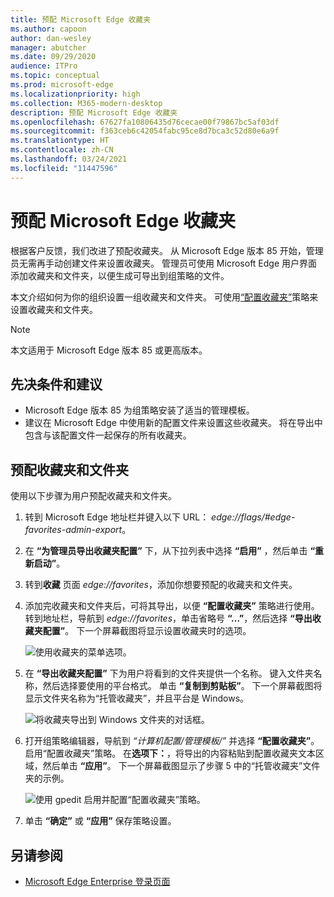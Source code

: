 ```yaml
---
title: 预配 Microsoft Edge 收藏夹
ms.author: capoon
author: dan-wesley
manager: abutcher
ms.date: 09/29/2020
audience: ITPro
ms.topic: conceptual
ms.prod: microsoft-edge
ms.localizationpriority: high
ms.collection: M365-modern-desktop
description: 预配 Microsoft Edge 收藏夹
ms.openlocfilehash: 67627fa10806435d76cecae00f79867bc5af03df
ms.sourcegitcommit: f363ceb6c42054fabc95ce8d7bca3c52d80e6a9f
ms.translationtype: HT
ms.contentlocale: zh-CN
ms.lasthandoff: 03/24/2021
ms.locfileid: "11447596"
---
```

# <a name="provision-favorites-for-microsoft-edge"></a>预配 Microsoft Edge 收藏夹

根据客户反馈，我们改进了预配收藏夹。 从 Microsoft Edge 版本 85 开始，管理员无需再手动创建文件来设置收藏夹。 管理员可使用 Microsoft Edge 用户界面添加收藏夹和文件夹，以便生成可导出到组策略的文件。

本文介绍如何为你的组织设置一组收藏夹和文件夹。 可使用[“配置收藏夹”](//DeployEdge/microsoft-edge-policies#configure-favorites)策略来设置收藏夹和文件夹。

> [!NOTE]
> 本文适用于 Microsoft Edge 版本 85 或更高版本。

## <a name="prerequisites-and-recommendations"></a>先决条件和建议

- Microsoft Edge 版本 85 为组策略安装了适当的管理模板。
- 建议在 Microsoft Edge 中使用新的配置文件来设置这些收藏夹。 将在导出中包含与该配置文件一起保存的所有收藏夹。  

## <a name="provision-favorites-and-folders"></a>预配收藏夹和文件夹

使用以下步骤为用户预配收藏夹和文件夹。

1. 转到 Microsoft Edge 地址栏并键入以下 URL： *edge://flags/#edge-favorites-admin-export*。
2. 在 **“为管理员导出收藏夹配置”** 下，从下拉列表中选择 **“启用”** ，然后单击 **“重新启动”**。

3. 转到**收藏** 页面 *edge://favorites*，添加你想要预配的收藏夹和文件夹。

<!--
4. On the **Favorites bar**, click **Add folder**. The folder structure of favorites that are set in the profile you're using will be reflected in the folder you provision for your users. The next screenshot shows "Managed favorites", the folder we'll use to provision favorites.

   ![Add a folder](media/edge-learnmore-provision-favorites/provision-favorites-add-folder.png)

   > [!TIP]
   > Add existing folders that contain favorites you want to provision for your users.

5. Select "Managed favorites" and then click **Add favorite**. The next screenshot shows the favorite we've added.

   ![Add a favorite](media/edge-learnmore-provision-favorites/provision-favorites-add-favorite.png)-->

4. 添加完收藏夹和文件夹后，可将其导出，以便 **“配置收藏夹”** 策略进行使用。 转到地址栏，导航到 *edge://favorites*，单击省略号 **“...”**，然后选择 **“导出收藏夹配置”**。 下一个屏幕截图将显示设置收藏夹时的选项。

   ![使用收藏夹的菜单选项。](media/edge-learnmore-provision-favorites/provision-favorites-menu-options.png)

5. 在 **“导出收藏夹配置”** 下为用户将看到的文件夹提供一个名称。 键入文件夹名称，然后选择要使用的平台格式。 单击 **“复制到剪贴板”**。 下一个屏幕截图将显示文件夹名称为“托管收藏夹”，并且平台是 Windows。

   ![将收藏夹导出到 Windows 文件夹的对话框。](media/edge-learnmore-provision-favorites/provision-favorites-export.png)

6. 打开组策略编辑器，导航到 *“计算机配置/管理模板/”* 并选择 **“配置收藏夹”**。 启用“配置收藏夹”策略。 在**选项下：**，将导出的内容粘贴到配置收藏夹文本区域，然后单击 **“应用”**。 下一个屏幕截图显示了步骤 5 中的“托管收藏夹”文件夹的示例。

   ![使用 gpedit 启用并配置“配置收藏夹”策略。](media/edge-learnmore-provision-favorites/provision-favorites-gpedit.png)

7. 单击 **“确定”** 或 **“应用”** 保存策略设置。

## <a name="see-also"></a>另请参阅

- [Microsoft Edge Enterprise 登录页面](https://aka.ms/EdgeEnterprise)